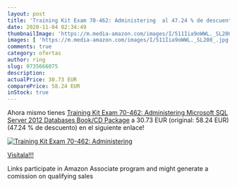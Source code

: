 ```yaml
---
layout: post
title: 'Training Kit Exam 70-462: Administering  al 47.24 % de descuento'
date: 2020-11-04 02:34:49
thumbnailImage: 'https://m.media-amazon.com/images/I/511Iia9oWWL._SL200_.jpg'
images: [ 'https://m.media-amazon.com/images/I/511Iia9oWWL._SL200_.jpg' ]
comments: true
category: ofertas
author: ring
slug: 0735666075
description:
actualPrice: 30.73 EUR
comparePrice: 58.24 EUR
inStock: true
---
```


Ahora mismo tienes [Training Kit Exam 70-462: Administering Microsoft SQL Server 2012 Databases Book/CD Package](https://www.amazon.it/dp/0735666075/?tag=tolees00-21) a 30.73 EUR (original: 58.24 EUR) (47.24 %  de descuento) en el siguiente enlace!

[![Training Kit Exam 70-462: Administering ](https://m.media-amazon.com/images/I/511Iia9oWWL._SL200_.jpg)](https://www.amazon.it/dp/0735666075/?tag=tolees00-21)

[Visítala!!!](https://www.amazon.it/dp/0735666075/?tag=tolees00-21)

Links participate in Amazon Associate program and might generate a comission on qualifying sales
